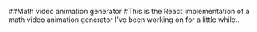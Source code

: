##Math video animation generator 
#This is the React implementation of a math video animation generator I've been working on for a little while..